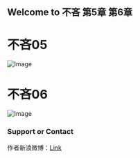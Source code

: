 ## Welcome to 不吝 第5章 第6章

# 不吝05
![Image](https://xiaochengxv-tuchuang.oss-cn-beijing.aliyuncs.com/linshi不吝05.jpg)

# 不吝06
![Image](https://xiaochengxv-tuchuang.oss-cn-beijing.aliyuncs.com/linshi不吝06.jpg)


### Support or Contact

作者新浪微博：[Link](https://weibo.com/u/5804614520?profile_ftype=1&is_all=1#_0)
